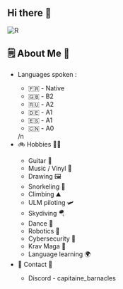 ## Hi there 👋

![R](https://github.com/0x074b/0x074b/assets/83349783/fcb84070-4e1a-4897-8f6e-169b6b98febe)

## 🗒️ About Me 💬
<ul>
  <li>Languages spoken :</li>
  <ul>
    <li>🇫🇷 - Native</li>
    <li>🇬🇧 - B2</li>
    <li>🇷🇺 - A2</li>
    <li>🇩🇪 - A1</li>
    <li>🇪🇸 - A1</li>
    <li>🇨🇳 - A0</li>
  </ul>
  /n
  <li>🚲 Hobbies 🧗‍♂️</li>
  <ul>
    <li>Guitar 🎸</li>
    <li>Music / Vinyl 🎵</li>
    <li>Drawing 🖼️</li>
    <li>Snorkeling 🤿</li>
    <li>Climbing ⛰️</li>
    <li>ULM piloting 🛩️</li>
    <li>Skydiving 🪂</li>
    <li>Dance 💃</li>
    <li>Robotics 🤖</li>
    <li>Cybersecurity 🛜</li>
    <li>Krav Maga 🥋</li>
    <li>Language learning 🌍</li>
  </ul>
  
  <li>📩 Contact 💬</li>
  <ul>
    <li>Discord - capitaine_barnacles</li>
  </ul>
</ul>

<!--
- 🔭 I’m currently working on ...
- 🌱 I’m currently learning ...
- 👯 I’m looking to collaborate on ...
- 🤔 I’m looking for help with ...
- 💬 Ask me about ...
- 📫 How to reach me: ...
- 😄 Pronouns: ...
- ⚡ Fun fact: ...
-->
